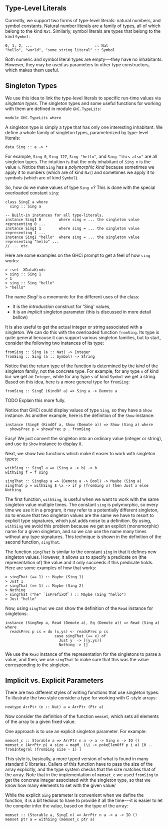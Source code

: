## Type-Level Literals


Currently, we support two forms of type-level literals: natural numbers, and symbol constants.
Natural number literals are a family of types, all of which belong to the kind `Nat`.  Similarly,
symbol literals are types that belong to the kind `Symbol`:

```wiki
0, 1, 2, ...                            :: Nat
"hello", "world", "some string literal" :: Symbol
```


Both numeric and symbol literal types are empty---they have no inhabitants.  However, they may be
used as parameters to other type constructors, which makes them useful.

## Singleton Types


We use this idea to link the type-level literals to specific run-time values via *singleton types*.
The singleton types and some useful functions for working with them are defined in module `GHC.TypeLits`:

```wiki
module GHC.TypeLits where
```


A singleton type is simply a type that has only one interesting inhabitant.  We define a whole family
of singleton types, parameterized by type-level literals:

```wiki
data Sing :: a -> *
```


For example, `Sing 0`, `Sing 127`, `Sing "hello"`, and `Sing "this also"` are all
singleton types.  The intuition is that the only inhabitant of `Sing n` is the value `n`.  Notice
that `Sing` has a *polymorphic kind* because sometimes we apply it to numbers (which are of
kind `Nat`) and sometimes we apply it to symbols (which are of kind `Symbol`).


So, how do we make values of type `Sing n`?  This is done with
the special overloaded constant `sing`:

```wiki
class SingI a where
  sing :: Sing a

-- Built-in instances for all type-literals.
instance SingI 0        where sing = ... the singleton value representing 0 ...
instance SingI 1        where sing = ... the singleton value representing 1 ...
instance SingI "hello"  where sing = ... the singleton value representing "hello" ...
// ... etc.
```


Here are some examples on the GHCi prompt to get a feel of how `sing` works:

```wiki
> :set -XDataKinds
> sing :: Sing 1
> 1
> sing :: Sing "hello"
> "hello"
```


The name *SingI* is a mnemonic for the different uses of the class:

- It is the *introduction* construct for 'Sing' values,
- It is an *implicit* singleton parameter (this is discussed in more detail bellow)


It is also useful to get the actual integer or string associated with a singleton.
We can do this with the overloaded function `fromSing`.  Its type is quite general because
it can support various singleton families, but to start, consider the following two instances
of its type:

```wiki
fromSing :: Sing (a :: Nat) -> Integer
fromSing :: Sing (a :: Symbol) -> String
```


Notice that the return type of the function is determined by the *kind* of the
singleton family, not the concrete type.  For example, for any type `n` of
kind `Nat` we get an `Integer`, while for any type `s` of kind `Symbol` we get a
string.  Based on this idea, here is a more general type for `fromSing`:

```wiki
fromSing :: SingE (KindOf a) => Sing a -> Demote a
```

TODO Explain this more fully.


Notice that GHCi could display values of type `Sing`, so they have a `Show` instance.  As another example, here
is the definition of the `Show` instance:

```wiki
instance (SingE (KindOf a, Show (Demote a)) => Show (Sing a) where
  showsPrec p = showsPrec p . fromSing
```


Easy! We just convert the singleton into an ordinary value (integer or string), and use *its* `Show` instance to display it.



Next, we show two functions which make it easier to work with singleton types:

```wiki
withSing :: SingI a => (Sing a -> b) -> b
withSing f = f sing

singThat :: SingRep a => (Demote a -> Bool) -> Maybe (Sing a)
singThat p = withSing $ \x -> if p (fromSing x) then Just x else Nothing
```


The first function, `withSing`, is useful when we want to work with the same singleton value multiple times.
The constant `sing` is polymorphic, so every time we use it in a program, it may refer to a potentially
different singleton, so to ensure that two singleton values are the same we have to resort to
explicit type signatures, which just adds noise to a definition.  By using, `withSing` we avoid this problem
because we get an explicit (monomorphic) name for a given singleton, and so we can use the name many times
without any type signatures.  This technique is shown in the definition of the second function, `singThat`.


The function `singThat` is similar to the constant `sing` in that it defines new singleton values. However,
it allows us to specify a predicate on (the representation of) the value and it only succeeds if this predicate
holds.  Here are some examples of how that works:

```wiki
> singThat (== 1) :: Maybe (Sing 1)
> Just 1
> singThat (== 1) :: Maybe (Sing 2)
> Nothing
> singThat ("he" `isPrefixOf`) :: Maybe (Sing "hello")
> Just "hello"
```


Now, using `singThat` we can show the definition of the `Read` instance for singletons:

```wiki
instance (SingRep a, Read (Demote a), Eq (Demote a)) => Read (Sing a) where
  readsPrec p cs = do (x,ys) <- readsPrec p cs
                      case singThat (== x) of
                        Just y  -> [(y,ys)]
                        Nothing -> []
```


We use the `Read` instance of the representation for the singletons to parse a value,
and then, we use `singThat` to make sure that this was the value corresponding to
the singleton.

## Implicit vs. Explicit Parameters


There are two different styles of writing functions that use singleton types.
To illustrate the two style consider a type for working with C-style arrays:

```wiki
newtype ArrPtr (n :: Nat) a = ArrPtr (Ptr a)
```


Now consider the definition of the function `memset`, which sets all elements
of the array to a given fixed value.


One approach is to use an explicit singleton parameter.  For example:

```wiki
memset_c :: Storable a => ArrPtr n a -> a -> Sing n -> IO ()
memset_c (ArrPtr p) a size = mapM_ (\i -> pokeElemOff p i a) [0 .. fromIntegral (fromSing size - 1) ]
```


This style is, basically, a more typed version of what is found in many standard C libraries.
Callers of this function have to pass the size of the array explicitly, and the type system checks that the
size matches that of the array.  Note that in the implementation of `memset_c` we used `fromSing`
to get the concrete integer associated with the singleton type, so that we know how many elements
to set with the given value/


While the explicit `Sing` parameter is convenient when we define the function, it is a bit
tedious to have to provide it all the time---it is easier to let the compiler infer the value,
based on the type of the array:

```wiki
memset :: (Storable a, SingI n) => ArrPtr n a -> a -> IO ()
memset ptr a = withSing (memset_c ptr a)
```